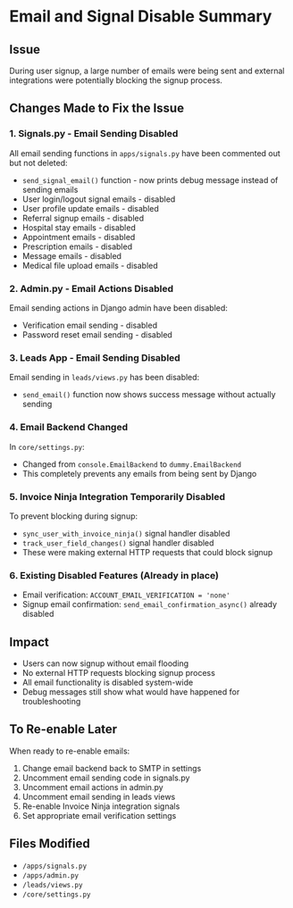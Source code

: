 # Email and Signal Disable Summary

## Issue
During user signup, a large number of emails were being sent and external integrations were potentially blocking the signup process.

## Changes Made to Fix the Issue

### 1. Signals.py - Email Sending Disabled
All email sending functions in `apps/signals.py` have been commented out but not deleted:

- `send_signal_email()` function - now prints debug message instead of sending emails
- User login/logout signal emails - disabled
- User profile update emails - disabled  
- Referral signup emails - disabled
- Hospital stay emails - disabled
- Appointment emails - disabled
- Prescription emails - disabled
- Message emails - disabled
- Medical file upload emails - disabled

### 2. Admin.py - Email Actions Disabled
Email sending actions in Django admin have been disabled:
- Verification email sending - disabled
- Password reset email sending - disabled

### 3. Leads App - Email Sending Disabled
Email sending in `leads/views.py` has been disabled:
- `send_email()` function now shows success message without actually sending

### 4. Email Backend Changed
In `core/settings.py`:
- Changed from `console.EmailBackend` to `dummy.EmailBackend`
- This completely prevents any emails from being sent by Django

### 5. Invoice Ninja Integration Temporarily Disabled
To prevent blocking during signup:
- `sync_user_with_invoice_ninja()` signal handler disabled
- `track_user_field_changes()` signal handler disabled
- These were making external HTTP requests that could block signup

### 6. Existing Disabled Features (Already in place)
- Email verification: `ACCOUNT_EMAIL_VERIFICATION = 'none'`
- Signup email confirmation: `send_email_confirmation_async()` already disabled

## Impact
- Users can now signup without email flooding
- No external HTTP requests blocking signup process  
- All email functionality is disabled system-wide
- Debug messages still show what would have happened for troubleshooting

## To Re-enable Later
When ready to re-enable emails:
1. Change email backend back to SMTP in settings
2. Uncomment email sending code in signals.py
3. Uncomment email actions in admin.py  
4. Uncomment email sending in leads views
5. Re-enable Invoice Ninja integration signals
6. Set appropriate email verification settings

## Files Modified
- `/apps/signals.py`
- `/apps/admin.py` 
- `/leads/views.py`
- `/core/settings.py`

